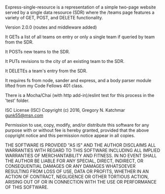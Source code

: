 Express-single-resource is a representation of a simple two-page website served by a single data resource (SDR) where the /teams page features a variety of GET, POST, and DELETE functionality.

Version 2.0.0 (routes and middleware added)

It GETs a list of all teams on entry or only a single team if queried by team from the SDR.

It POSTs new teams to the SDR.

It PUTs revisions to the city of an existing team to the SDR.

It DELETEs a team's entry from the SDR.
	
It requires fs from node, sander and express, and a body parser module lifted from my Code Fellows 401 class.

There is a Mocha/Chai (with http add-in)/eslint test for this process in the 'test' folder.

ISC License (ISC)
Copyright (c) 2016, Gregory N. Katchmar <gunk55@msn.com>

Permission to use, copy, modify, and/or distribute this software for any purpose with or without fee is hereby granted, provided that the above copyright notice and this permission notice appear in all copies.

THE SOFTWARE IS PROVIDED "AS IS" AND THE AUTHOR DISCLAIMS ALL WARRANTIES WITH REGARD TO THIS SOFTWARE INCLUDING ALL IMPLIED WARRANTIES OF MERCHANTABILITY AND FITNESS. IN NO EVENT SHALL THE AUTHOR BE LIABLE FOR ANY SPECIAL, DIRECT, INDIRECT, OR CONSEQUENTIAL DAMAGES OR ANY DAMAGES WHATSOEVER RESULTING FROM LOSS OF USE, DATA OR PROFITS, WHETHER IN AN ACTION OF CONTRACT, NEGLIGENCE OR OTHER TORTIOUS ACTION, ARISING OUT OF OR IN CONNECTION WITH THE USE OR PERFORMANCE OF THIS SOFTWARE.



